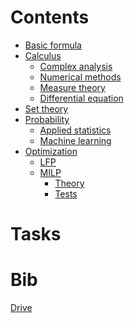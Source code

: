 # Contents
- [Basic formula](https://github.com/S-ROLL/notebook.maths/blob/main/Maths/BASIC-FORMULA/basic.ipynb)
- [Calculus]()
  - [Complex analysis](https://github.com/S-ROLL/notebook.maths/blob/main/Maths/CALCULUS/Complex-Analysis/ca.ipynb)
  - [Numerical methods](https://github.com/S-ROLL/notebook.maths/blob/main/Maths/CALCULUS/Numerical-Methods/nm.ipynb)
  - [Measure theory](https://github.com/S-ROLL/notebook.maths/blob/main/Maths/CALCULUS/Measure-theory/measure.ipynb)
  - [Differential equation](https://github.com/S-ROLL/notebook.maths/blob/main/Maths/CALCULUS/Differential-equation/differential.ipynb)
- [Set theory](https://github.com/S-ROLL/notebook.maths/blob/main/Maths/NUMBER-THEORY/Set-theory/set-theory.ipynb)
- [Probability]()
  - [Applied statistics](https://github.com/S-ROLL/notebook.maths/blob/main/Maths/PROBABILITY/Applied-Statistics/advance/advance-AS.ipynb)
  - [Machine learning](https://github.com/S-ROLL/notebook.maths/blob/main/Maths/PROBABILITY/Machine-Learning/ml.ipynb)
- [Optimization]()
  - [LFP](https://github.com/S-ROLL/notebook.maths/blob/main/NCKH/LFP/theory/LFP.ipynb)
  - [MILP]()
    - [Theory](https://github.com/S-ROLL/notebook.maths/blob/main/NCKH/MILP/theory/nckh.ipynb)
    - [Tests](https://github.com/S-ROLL/notebook.maths/blob/main/NCKH/MILP/tests/test_nckh.ipynb)

# Tasks
# Bib
[Drive](https://drive.google.com/drive/u/1/folders/1HARdf9ZS6k-OPniwOIoeQKNms1sTe28c)
